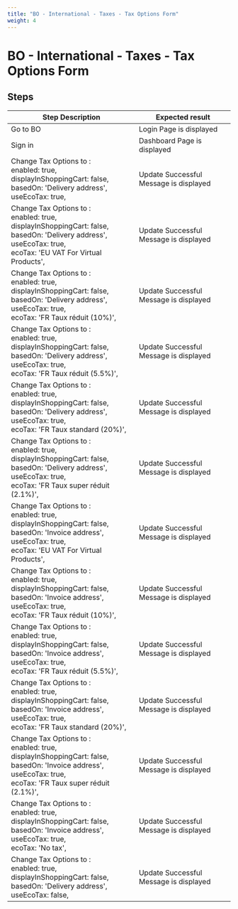 ```yaml
---
title: "BO - International - Taxes - Tax Options Form"
weight: 4
---
```


# BO - International - Taxes - Tax Options Form
## Steps
| Step Description | Expected result |
| ----- | ----- |
| Go to BO | Login Page is displayed |
| Sign in | Dashboard Page is displayed |
| Change Tax Options to :<br>enabled: true,<br>displayInShoppingCart: false,<br>basedOn: 'Delivery address',<br>useEcoTax: true, | Update Successful<br>Message is displayed |
| Change Tax Options to :<br>enabled: true,<br>displayInShoppingCart: false,<br>basedOn: 'Delivery address',<br>useEcoTax: true,<br>ecoTax: 'EU VAT For Virtual Products', | Update Successful<br>Message is displayed |
| Change Tax Options to :<br>enabled: true,<br>displayInShoppingCart: false,<br>basedOn: 'Delivery address',<br>useEcoTax: true,<br>ecoTax: 'FR Taux réduit (10%)', | Update Successful<br>Message is displayed |
| Change Tax Options to :<br>enabled: true,<br>displayInShoppingCart: false,<br>basedOn: 'Delivery address',<br>useEcoTax: true,<br>ecoTax: 'FR Taux réduit (5.5%)', | Update Successful<br>Message is displayed |
| Change Tax Options to :<br>enabled: true,<br>displayInShoppingCart: false,<br>basedOn: 'Delivery address',<br>useEcoTax: true,<br>ecoTax: 'FR Taux standard (20%)', | Update Successful<br>Message is displayed |
| Change Tax Options to :<br>enabled: true,<br>displayInShoppingCart: false,<br>basedOn: 'Delivery address',<br>useEcoTax: true,<br>ecoTax: 'FR Taux super réduit (2.1%)', | Update Successful<br>Message is displayed |
| Change Tax Options to :<br>enabled: true,<br>displayInShoppingCart: false,<br>basedOn: 'Invoice address',<br>useEcoTax: true,<br>ecoTax: 'EU VAT For Virtual Products', | Update Successful<br>Message is displayed |
| Change Tax Options to :<br>enabled: true,<br>displayInShoppingCart: false,<br>basedOn: 'Invoice address',<br>useEcoTax: true,<br>ecoTax: 'FR Taux réduit (10%)', | Update Successful<br>Message is displayed |
| Change Tax Options to :<br>enabled: true,<br>displayInShoppingCart: false,<br>basedOn: 'Invoice address',<br>useEcoTax: true,<br>ecoTax: 'FR Taux réduit (5.5%)', | Update Successful<br>Message is displayed |
| Change Tax Options to :<br>enabled: true,<br>displayInShoppingCart: false,<br>basedOn: 'Invoice address',<br>useEcoTax: true,<br>ecoTax: 'FR Taux standard (20%)', | Update Successful<br>Message is displayed |
| Change Tax Options to :<br>enabled: true,<br>displayInShoppingCart: false,<br>basedOn: 'Invoice address',<br>useEcoTax: true,<br>ecoTax: 'FR Taux super réduit (2.1%)', | Update Successful<br>Message is displayed |
| Change Tax Options to :<br>enabled: true,<br>displayInShoppingCart: false,<br>basedOn: 'Invoice address',<br>useEcoTax: true,<br>ecoTax: 'No tax', | Update Successful<br>Message is displayed |
| Change Tax Options to :<br>enabled: true,<br>displayInShoppingCart: false,<br>basedOn: 'Delivery address',<br>useEcoTax: false, | Update Successful<br>Message is displayed |
